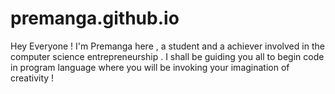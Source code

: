 # premanga.github.io
Hey Everyone ! I'm Premanga here , a student and a achiever involved in the computer science entrepreneurship . I shall be guiding you all to begin code in program language where you will be invoking your imagination of creativity !
